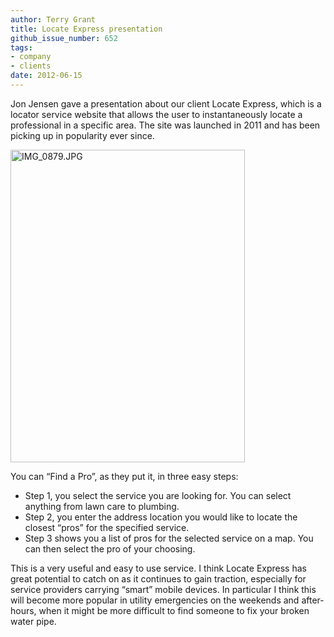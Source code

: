 ```yaml
---
author: Terry Grant
title: Locate Express presentation
github_issue_number: 652
tags:
- company
- clients
date: 2012-06-15
---
```


Jon Jensen gave a presentation about our client Locate Express, which is a locator service website that allows the user to instantaneously locate a professional in a specific area. The site was launched in 2011 and has been picking up in popularity ever since.

<a href="https://www.flickr.com/photos/80083124@N08/7375127410/" title="IMG_0879.JPG by endpoint920, on Flickr"><img alt="IMG_0879.JPG" height="500" src="/blog/2012/06/locate-express-jon-jenson-gave/image-0.jpeg" width="375"/></a>

You can “Find a Pro”, as they put it, in three easy steps:

- Step 1, you select the service you are looking for. You can select anything from lawn care to plumbing.
- Step 2, you enter the address location you would like to locate the closest “pros” for the specified service.
- Step 3 shows you a list of pros for the selected service on a map. You can then select the pro of your choosing.

This is a very useful and easy to use service. I think Locate Express has great potential to catch on as it continues to gain traction, especially for service providers carrying “smart” mobile devices. In particular I think this will become more popular in utility emergencies on the weekends and after-hours, when it might be more difficult to find someone to fix your broken water pipe.
